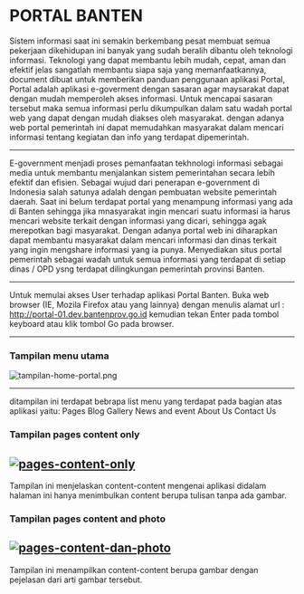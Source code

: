 # PORTAL BANTEN

Sistem informasi saat ini semakin berkembang pesat membuat semua pekerjaan dikehidupan ini banyak yang sudah beralih dibantu oleh teknologi informasi. Teknologi yang dapat membantu lebih mudah, cepat, aman dan efektif jelas sangatlah membantu siapa saja yang memanfaatkannya, document dibuat untuk memberikan panduan penggunaan aplikasi Portal, Portal adalah aplikasi  e-goverment  dengan sasaran agar maysarakat dapat dengan mudah memperoleh akses informasi. Untuk mencapai sasaran tersebut maka semua informasi perlu dikumpulkan dalam satu wadah portal web yang dapat dengan mudah diakses oleh masyarakat. dengan adanya web portal pemerintah ini dapat memudahkan masyarakat dalam mencari informasi tentang kegiatan dan info yang terdapat dipemerintah.

---

E-government menjadi proses pemanfaatan tekhnologi informasi sebagai media untuk membantu menjalankan sistem pemerintahan secara lebih efektif dan efisien. Sebagai wujud dari penerapan e-government di Indonesia salah satunya adalah dengan pembuatan website pemerintah daerah. Saat ini belum terdapat portal yang menampung informasi yang ada di Banten sehingga jika mnasyarakat ingin mencari suatu informasi ia harus mencari website terkait dengan informasi yang dicari, sehingga agak merepotkan bagi masyarakat. Dengan adanya portal web ini diharapkan dapat membantu masyarakat dalam mencari informasi dan dinas terkait yang ingin mengshare informasi yang ia punya. Menyediakan situs portal pemerintah sebagai wadah untuk semua informasi yang terdapat di setiap dinas / OPD ysng terdapat dilingkungan pemerintah provinsi Banten.

---

Untuk memulai akses User terhadap aplikasi Portal Banten. Buka web browser (IE, Mozila Firefox atau yang lainnya) dengan menulis alamat url : http://portal-01.dev.bantenprov.go.id kemudian tekan Enter pada tombol keyboard atau klik tombol Go pada browser.

---

### Tampilan menu utama
![tampilan-home-portal.png](/assets/image/tampilan-home-portal.png)

---
ditampilan ini terdapat bebrapa list menu yang terdapat pada bagian atas aplikasi yaitu:
Pages
Blog
Gallery
News and event
About Us
Contact Us

### Tampilan pages content only
[![pages-content-only](/document/aplikasi/portal/images/pengembangan/pages-content-only.png)](/document/aplikasi/portal/images/pengembangan/pages-content-only)
---

Tampilan ini menjelaskan content-content mengenai aplikasi didalam halaman ini hanya menimbulkan content berupa tulisan tanpa ada gambar.

### Tampilan pages content and photo
[![pages-content-dan-photo](/document/aplikasi/portal/images/pengembangan/pages-content-dan-photo.png)](/document/aplikasi/portal/images/pengembangan/pages-content-dan-photo.png)
---

Tampilan ini menampilkan content-content berupa gambar dengan pejelasan dari arti gambar tersebut.
